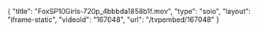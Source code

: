 {
    "title": "FoxSP10Girls-720p_4bbbda1858b1f.mov",
    "type": "solo",
    "layout": "iframe-static",
    "videoId": "167048",
    "url": "\/tvpembed\/167048"
}